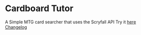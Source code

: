 # Cardboard Tutor
A Simple MTG card searcher that uses the Scryfall API
Try it [here](https://adbsjb.github.io/Cardboard-Tutor/)
[Changelog](Docs/CHANGELOG.md)